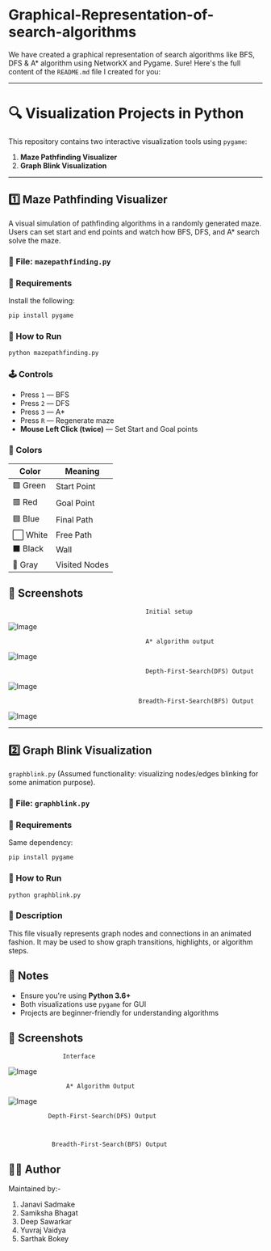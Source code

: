 # Graphical-Representation-of-search-algorithms
We have created a graphical representation of search algorithms like BFS, DFS &amp; A* algorithm using NetworkX and Pygame.
Sure! Here's the full content of the `README.md` file I created for you:

---

# 🔍 Visualization Projects in Python

This repository contains two interactive visualization tools using `pygame`:

1. **Maze Pathfinding Visualizer**  
2. **Graph Blink Visualization**

---

## 1️⃣ Maze Pathfinding Visualizer

A visual simulation of pathfinding algorithms in a randomly generated maze. Users can set start and end points and watch how BFS, DFS, and A* search solve the maze.

### 📁 File: `mazepathfinding.py`

### 🔧 Requirements

Install the following:

```bash
pip install pygame
```

### 🚀 How to Run

```bash
python mazepathfinding.py
```

### 🕹️ Controls

- Press `1` — BFS  
- Press `2` — DFS  
- Press `3` — A*  
- Press `R` — Regenerate maze  
- **Mouse Left Click (twice)** — Set Start and Goal points

### 🎨 Colors

| Color  | Meaning        |
|--------|----------------|
| 🟩 Green | Start Point     |
| 🟥 Red   | Goal Point      |
| 🟦 Blue  | Final Path      |
| ⬜ White | Free Path       |
| ⬛ Black | Wall            |
| 🩶 Gray  | Visited Nodes   |

## 📸 Screenshots

                                          Initial setup
![Image](https://github.com/user-attachments/assets/54f8d845-1b46-4ddd-9bc2-165752f50f6c)


                                          A* algorithm output
![Image](https://github.com/user-attachments/assets/0c813441-2e12-41b2-8d08-61fffe46a09c)

                                          Depth-First-Search(DFS) Output
![Image](https://github.com/user-attachments/assets/c814790c-7245-4bee-b073-326a86d4a6f9)

                                        Breadth-First-Search(BFS) Output
![Image](https://github.com/user-attachments/assets/82001b62-5298-4761-a127-c06a57aa9bbf)

---

## 2️⃣ Graph Blink Visualization

`graphblink.py` (Assumed functionality: visualizing nodes/edges blinking for some animation purpose).

### 📁 File: `graphblink.py`

### 🔧 Requirements

Same dependency:

```bash
pip install pygame
```

### 🚀 How to Run

```bash
python graphblink.py
```

### 📌 Description

This file visually represents graph nodes and connections in an animated fashion. It may be used to show graph transitions, highlights, or algorithm steps.

## 📎 Notes

- Ensure you're using **Python 3.6+**
- Both visualizations use `pygame` for GUI
- Projects are beginner-friendly for understanding algorithms

## 📸 Screenshots

                   Interface
 ![Image](https://github.com/user-attachments/assets/22f0fef1-bd56-4f9a-99ce-d8d574b7f470)

                    A* Algorithm Output
                    
![Image](https://github.com/user-attachments/assets/092b0e76-2b0b-44b0-9b1e-ba3a25afb9d1)

               Depth-First-Search(DFS) Output



                Breadth-First-Search(BFS) Output

                
               
## 🧑‍💻 Author

Maintained by:-
1. Janavi Sadmake
2. Samiksha Bhagat
3. Deep Sawarkar
4. Yuvraj Vaidya
5. Sarthak Bokey
